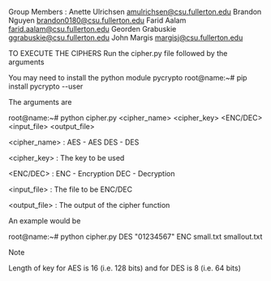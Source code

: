 Group Members : 
Anette Ulrichsen 
amulrichsen@csu.fullerton.edu
Brandon Nguyen 
brandon0180@csu.fullerton.edu
Farid Aalam 
farid.aalam@csu.fullerton.edu
Georden Grabuskie 
ggrabuskie@csu.fullerton.edu
John Margis
margisj@csu.fullerton.edu

TO EXECUTE THE CIPHERS
Run the cipher.py file followed by the arguments

You may need to install the python module pycrypto 
root@name:~# pip install pycrypto --user

The arguments are

root@name:~# python cipher.py <cipher_name> <cipher_key> <ENC/DEC> <input_file> <output_file>

<cipher_name> : AES - AES
                DES - DES
              
<cipher_key> : The key to be used

<ENC/DEC> : ENC - Encryption
            DEC - Decryption

<input_file> : The file to be ENC/DEC

<output_file> : The output of the cipher function

An example would be

root@name:~# python cipher.py DES "01234567" ENC small.txt smallout.txt

Note

Length of key for AES is 16 (i.e. 128 bits) and for DES is 8 (i.e. 64 bits)
